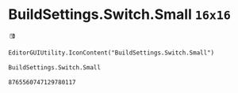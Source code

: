 # BuildSettings.Switch.Small `16x16`
<img src="/img/BuildSettings.Switch.Small.png" width=16 height=16>

``` CSharp
EditorGUIUtility.IconContent("BuildSettings.Switch.Small")
```
```
BuildSettings.Switch.Small
```
```
8765560747129780117
```
